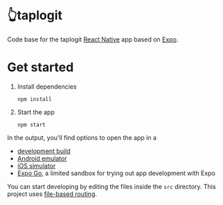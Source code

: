 👆taplogit
==========

Code base for the taplogit [React Native](https://reactnative.dev/) app based on [Expo](https://expo.dev/).

# Get started

1. Install dependencies

   ```shell
   npm install
   ```

2. Start the app

   ```shell
   npm start
   ```

In the output, you'll find options to open the app in a

- [development build](https://docs.expo.dev/develop/development-builds/introduction/)
- [Android emulator](https://docs.expo.dev/workflow/android-studio-emulator/)
- [iOS simulator](https://docs.expo.dev/workflow/ios-simulator/)
- [Expo Go](https://expo.dev/go), a limited sandbox for trying out app development with Expo

You can start developing by editing the files inside the `src` directory. This project uses [file-based routing](https://docs.expo.dev/router/introduction).

